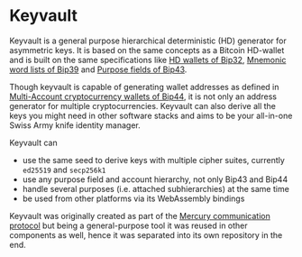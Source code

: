 # Keyvault

Keyvault is a general purpose hierarchical deterministic (HD) generator for asymmetric keys.
It is based on the same concepts as a Bitcoin HD-wallet and is built on the same specifications like
[HD wallets of Bip32](https://en.bitcoin.it/wiki/BIP_0032),
[Mnemonic word lists of Bip39](https://en.bitcoin.it/wiki/BIP_0039) and
[Purpose fields of Bip43](https://en.bitcoin.it/wiki/BIP_0043).

Though keyvault is capable of generating wallet addresses as defined in
[Multi-Account cryptocurrency wallets of Bip44](https://en.bitcoin.it/wiki/BIP_0044),
it is not only an address generator for multiple cryptocurrencies.
Keyvault can also derive all the keys you might need in other software stacks
and aims to be your all-in-one Swiss Army knife identity manager.

Keyvault can

- use the same seed to derive keys with multiple cipher suites, currently `ed25519` and `secp256k1`
- use any purpose field and account hierarchy, not only Bip43 and Bip44
- handle several purposes (i.e. attached subhierarchies) at the same time
- be used from other platforms via its WebAssembly bindings

Keyvault was originally created as part of the
[Mercury communication protocol](https://github.com/Internet-of-People/mercury-rust)
but being a general-purpose tool it was reused in other components as well,
hence it was separated into its own repository in the end.
